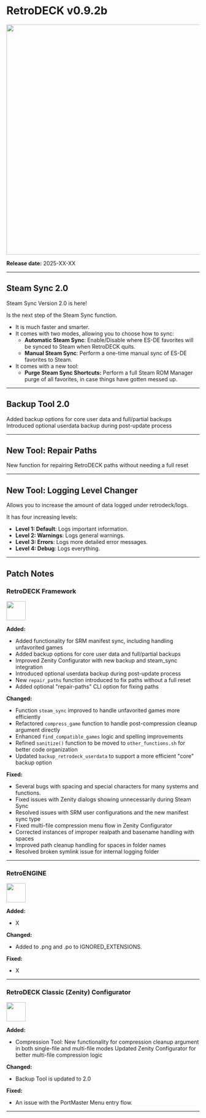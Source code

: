 # RetroDECK v0.9.2b 

<img src="../../../wiki_images/logos/rd-logo-box.png" width="600">

**Release date:** 2025-XX-XX

---

## Steam Sync 2.0

Steam Sync Version 2.0 is here!

Is the next step of the Steam Sync function. 

- It is much faster and smarter.
- It comes with two modes, allowing you to choose how to sync: 
    - **Automatic Steam Sync**: Enable/Disable where ES-DE favorites will be synced to Steam when RetroDECK quits.
    - **Manual Steam Sync**: Perform a one-time manual sync of ES-DE favorites to Steam.
- It comes with a new tool: 
    - **Purge Steam Sync Shortcuts:** Perform a full Steam ROM Manager purge of all favorites, in case things have gotten messed up.

---
    
## Backup Tool 2.0

Added backup options for core user data and full/partial backups
Introduced optional userdata backup during post-update process

---

## New Tool: Repair Paths

New function for repairing RetroDECK paths without needing a full reset

---

## New Tool: Logging Level Changer

Allows you to increase the amount of data logged under retrodeck/logs. 

It has four increasing levels:

- **Level 1: Default**: Logs important information.
- **Level 2: Warnings**: Logs general warnings.
- **Level 3: Errors**: Logs more detailed error messages. 
- **Level 4: Debug**: Logs everything.


---

## Patch Notes

### RetroDECK Framework 

<img src="../../../wiki_icons/retrodeck/icon-framework.svg" width="50">

**Added:**

- Added functionality for SRM manifest sync, including handling unfavorited games
- Added backup options for core user data and full/partial backups
- Improved Zenity Configurator with new backup and steam_sync integration
- Introduced optional userdata backup during post-update process
- New `repair_paths` function introduced to fix paths without a full reset
- Added optional "repair-paths" CLI option for fixing paths

**Changed:**

- Function `steam_sync` improved to handle unfavorited games more efficiently
- Refactored `compress_game` function to handle post-compression cleanup argument directly
- Enhanced `find_compatible_games` logic and spelling improvements
- Refined `sanitize()` function to be moved to `other_functions.sh` for better code organization
- Updated `backup_retrodeck_userdata` to support a more efficient "core" backup option

**Fixed:**

- Several bugs with spacing and special characters for many systems and functions.
- Fixed issues with Zenity dialogs showing unnecessarily during Steam Sync
- Resolved issues with SRM user configurations and the new manifest sync type
- Fixed multi-file compression menu flow in Zenity Configurator
- Corrected instances of improper realpath and basename handling with spaces
- Improved path cleanup handling for spaces in folder names
- Resolved broken symlink issue for internal logging folder

---

### RetroENGINE

<img src="../../../wiki_icons/retrodeck/icon-engine.svg" width="50">

**Added:**

- X

**Changed:**

- Added to .png and .po to IGNORED_EXTENSIONS. 

**Fixed:**

- X

---

### RetroDECK Classic (Zenity) Configurator

<img src="../../../wiki_icons/retrodeck/icon-configurator.svg" width="50">

**Added:**

- Compression Tool:
New functionality for compression cleanup argument in both single-file and multi-file modes
Updated Zenity Configurator for better multi-file compression logic


**Changed:**

- Backup Tool is updated to 2.0

**Fixed:**

- An issue with the PortMaster Menu entry flow.

---
